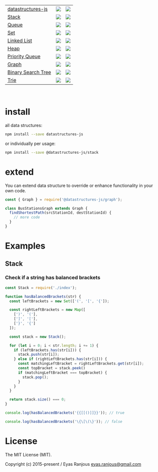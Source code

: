 <table>
  <tr>
    <td><a href="https://github.com/datastructures-js/datastructures-js">datastructures-js</a></td>
    <td><img src="https://img.shields.io/npm/v/datastructures-js.svg"/></td>
    <td><img src="https://img.shields.io/npm/dm/datastructures-js.svg"/></td>
  </tr>
  <tr>
    <td><a href="https://github.com/datastructures-js/stack#datastructures-jsstack">Stack</a></td>
    <td><img src="https://img.shields.io/npm/v/@datastructures-js/stack.svg"/></td>
    <td><img src="https://img.shields.io/npm/dm/@datastructures-js/stack.svg"/></td>
  </tr>
  <tr>
    <td><a href="https://github.com/datastructures-js/queue#datastructures-jsqueue">Queue</a></td>
    <td><img src="https://img.shields.io/npm/v/@datastructures-js/queue.svg"/></td>
    <td><img src="https://img.shields.io/npm/dm/@datastructures-js/queue.svg"/></td>
  </tr>
  <tr>
    <td><a href="https://github.com/datastructures-js/set#datastructures-jsset">Set</a></td>
    <td><img src="https://img.shields.io/npm/v/@datastructures-js/set.svg"/></td>
    <td><img src="https://img.shields.io/npm/dm/@datastructures-js/set.svg"/></td>
  </tr>
  <tr>
    <td><a href="https://github.com/datastructures-js/linked-list#datastrucures-jslinked-list">Linked List</a></td>
    <td><img src="https://img.shields.io/npm/v/@datastructures-js/linked-list.svg"/></td>
    <td><img src="https://img.shields.io/npm/dm/@datastructures-js/linked-list.svg"/></td>
  </tr>
  <tr>
    <td><a href="https://github.com/datastructures-js/heap#datastructures-jsheap">Heap</a></td>
    <td><img src="https://img.shields.io/npm/v/@datastructures-js/heap.svg"/></td>
    <td><img src="https://img.shields.io/npm/dm/@datastructures-js/heap.svg"/></td>
  </tr>
  <tr>
    <td><a href="https://github.com/datastructures-js/priority-queue#datastructures-jspriority-queue">Priority Queue</a></td>
    <td><img src="https://img.shields.io/npm/v/@datastructures-js/priority-queue.svg"/></td>
    <td><img src="https://img.shields.io/npm/dm/@datastructures-js/priority-queue.svg"/></td>
  </tr>
  <tr>
    <td><a href="https://github.com/datastructures-js/graph#datastructures-jsgraph">Graph</a></td>
    <td><img src="https://img.shields.io/npm/v/@datastructures-js/graph.svg"/></td>
    <td><img src="https://img.shields.io/npm/dm/@datastructures-js/graph.svg"/></td>
  </tr>
  <tr>
    <td><a href="https://github.com/datastructures-js/binary-search-tree#datastructures-jsbinary-search-tree">Binary Search Tree</a></td>
    <td><img src="https://img.shields.io/npm/v/@datastructures-js/binary-search-tree.svg"/></td>
    <td><img src="https://img.shields.io/npm/dm/@datastructures-js/binary-search-tree.svg"/></td>
  </tr>
  <tr>
    <td><a href="https://github.com/datastructures-js/trie#datastructures-jstrie">Trie</a></td>
    <td><img src="https://img.shields.io/npm/v/@datastructures-js/trie.svg"/></td>
    <td><img src="https://img.shields.io/npm/dm/@datastructures-js/trie.svg"/></td>
  </tr>
</table>

<br/>

# install
all data structures:
```sh
npm install --save datastructures-js
```

or individually per usage:
```sh
npm install --save @datastructures-js/stack
```

# extend
You can extend data structure to override or enhance functionality in your own code.

```js
const { Graph } = require('@datastructures-js/graph');

class BusStationsGraph extends Graph {
  findShortestPath(srcStationId, destStationId) {
    // more code 
  }
}
```

# Examples

## Stack

### Check if a string has balanced brackets

```js
const Stack = require('./index');

function hasBalancedBrackets(str) {
  const leftBrackets = new Set(['(', '[', '{']);

  const rightLeftBrackets = new Map([
    [')', '('],
    [']', '['],
    ['}', '{']
  ]);

  const stack = new Stack();

  for (let i = 0; i < str.length; i += 1) {
    if (leftBrackets.has(str[i])) {
      stack.push(str[i]);
    } else if (rightLeftBrackets.has(str[i])) {
      const matchingLeftBracket = rightLeftBrackets.get(str[i]);
      const topBracket = stack.peek()
      if (matchingLeftBracket === topBracket) {
        stack.pop();
      }
    }
  }

  return stack.size() === 0;
}

console.log(hasBalancedBrackets('{{[[()]]}}')); // true

console.log(hasBalancedBrackets('\{\[\(\}')); // false
```

# License
The MIT License (MIT).

Copyright (c) 2015-present / Eyas Ranjous <eyas.ranjous@gmail.com>
